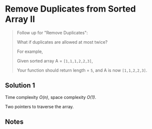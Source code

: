 # Remove Duplicates from Sorted Array II

> Follow up for "Remove Duplicates":
>
> What if duplicates are allowed at most twice?
>
> For example,
>
> Given sorted array A = `[1,1,1,2,2,3]`,
>
> Your function should return length = `5`, and A is now `[1,1,2,2,3]`.

## Solution 1

Time complexity _O(n)_, space complexity _O(1)_.

Two pointers to traverse the array.

## Notes